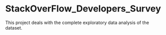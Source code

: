 # StackOverFlow_Developers_Survey
This project deals with the complete exploratory data analysis of the dataset.
